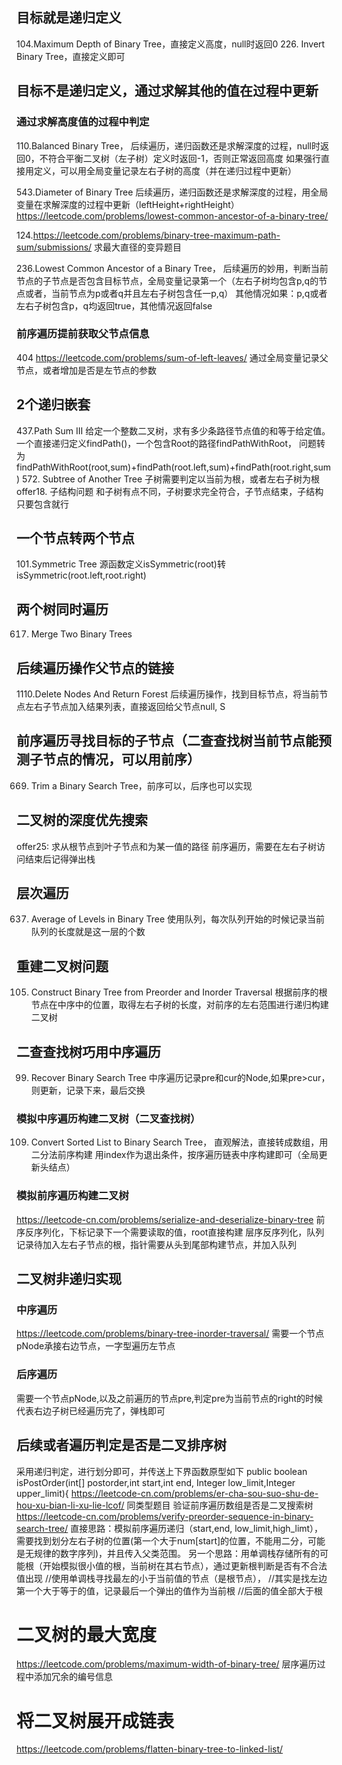 ## 目标就是递归定义
104.Maximum Depth of Binary Tree，直接定义高度，null时返回0
226. Invert Binary Tree，直接定义即可

## 目标不是递归定义，通过求解其他的值在过程中更新
### 通过求解高度值的过程中判定
110.Balanced Binary Tree，
后续遍历，递归函数还是求解深度的过程，null时返回0，不符合平衡二叉树（左子树）定义时返回-1，否则正常返回高度
如果强行直接用定义，可以用全局变量记录左右子树的高度（并在递归过程中更新）

543.Diameter of Binary Tree
后续遍历，递归函数还是求解深度的过程，用全局变量在求解深度的过程中更新（leftHeight+rightHeight）
https://leetcode.com/problems/lowest-common-ancestor-of-a-binary-tree/

124.https://leetcode.com/problems/binary-tree-maximum-path-sum/submissions/
求最大直径的变异题目

236.Lowest Common Ancestor of a Binary Tree， 
后续遍历的妙用，判断当前节点的子节点是否包含目标节点，全局变量记录第一个（左右子树均包含p,q的节点或者，当前节点为p或者q并且左右子树包含任一p,q）
其他情况如果：p,q或者左右子树包含p，q均返回true，其他情况返回false

### 前序遍历提前获取父节点信息
404 https://leetcode.com/problems/sum-of-left-leaves/
通过全局变量记录父节点，或者增加是否是左节点的参数


## 2个递归嵌套
437.Path Sum III 给定一个整数二叉树，求有多少条路径节点值的和等于给定值。
一个直接递归定义findPath()，一个包含Root的路径findPathWithRoot，
问题转为findPathWithRoot(root,sum)+findPath(root.left,sum)+findPath(root.right,sum)
572. Subtree of Another Tree
子树需要判定以当前为根，或者左右子树为根
offer18. 子结构问题
和子树有点不同，子树要求完全符合，子节点结束，子结构只要包含就行

## 一个节点转两个节点
101.Symmetric Tree
源函数定义isSymmetric(root)转isSymmetric(root.left,root.right)
## 两个树同时遍历
617. Merge Two Binary Trees
## 后续遍历操作父节点的链接
1110.Delete Nodes And Return Forest 
后续遍历操作，找到目标节点，将当前节点左右子节点加入结果列表，直接返回给父节点null, 
S
## 前序遍历寻找目标的子节点（二查查找树当前节点能预测子节点的情况，可以用前序）
669. Trim a Binary Search Tree，前序可以，后序也可以实现

## 二叉树的深度优先搜索
offer25: 求从根节点到叶子节点和为某一值的路径
前序遍历，需要在左右子树访问结束后记得弹出栈
## 层次遍历
637. Average of Levels in Binary Tree
使用队列，每次队列开始的时候记录当前队列的长度就是这一层的个数
## 重建二叉树问题
105. Construct Binary Tree from Preorder and Inorder Traversal
根据前序的根节点在中序中的位置，取得左右子树的长度，对前序的左右范围进行递归构建二叉树
## 二查查找树巧用中序遍历
99. Recover Binary Search Tree 
中序遍历记录pre和cur的Node,如果pre>cur，则更新，记录下来，最后交换
### 模拟中序遍历构建二叉树（二叉查找树）
109. Convert Sorted List to Binary Search Tree，
直观解法，直接转成数组，用二分法前序构建
用index作为退出条件，按序遍历链表中序构建即可（全局更新头结点）
### 模拟前序遍历构建二叉树
https://leetcode-cn.com/problems/serialize-and-deserialize-binary-tree
前序反序列化，下标记录下一个需要读取的值，root直接构建
层序反序列化，队列记录待加入左右子节点的根，指针需要从头到尾部构建节点，并加入队列

## 二叉树非递归实现
### 中序遍历
https://leetcode.com/problems/binary-tree-inorder-traversal/
需要一个节点pNode承接右边节点，一字型遍历左节点
### 后序遍历
需要一个节点pNode,以及之前遍历的节点pre,判定pre为当前节点的right的时候代表右边子树已经遍历完了，弹栈即可


## 后续或者遍历判定是否是二叉排序树
采用递归判定，进行划分即可，并传送上下界函数原型如下
public boolean isPostOrder(int[] postorder,int start,int end, Integer low_limit,Integer upper_limit){
https://leetcode-cn.com/problems/er-cha-sou-suo-shu-de-hou-xu-bian-li-xu-lie-lcof/
同类型题目
验证前序遍历数组是否是二叉搜索树
https://leetcode-cn.com/problems/verify-preorder-sequence-in-binary-search-tree/
直接思路：模拟前序遍历递归（start,end, low_limit,high_limt），
需要找到划分左右子树的位置(第一个大于num[start]的位置，不能用二分，可能是无规律的数字序列)，并且传入父类范围。
另一个思路：用单调栈存储所有的可能根（开始模拟很小值的根，当前树在其右节点），通过更新根判断是否有不合法值出现
 //使用单调栈寻找最左的小于当前值的节点（是根节点），
 //其实是找左边第一个大于等于的值，记录最后一个弹出的值作为当前根
 //后面的值全部大于根

# 二叉树的最大宽度
https://leetcode.com/problems/maximum-width-of-binary-tree/
层序遍历过程中添加冗余的编号信息

# 将二叉树展开成链表
https://leetcode.com/problems/flatten-binary-tree-to-linked-list/